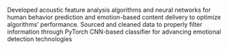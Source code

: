 Developed acoustic feature analysis algorithms and neural networks for human behavior prediction and emotion-based content delivery to optimize algorithms’ performance. Sourced and cleaned data to properly filter information through PyTorch CNN-based classifier for advancing emotional detection technologies

